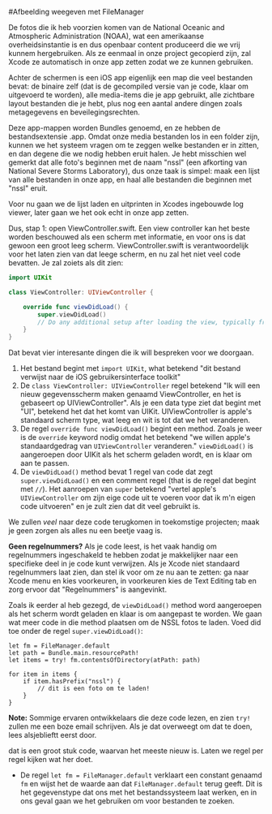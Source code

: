#Afbeelding weegeven met FileManager


De fotos die ik heb voorzien komen van de National Oceanic and Atmospheric Administration (NOAA), wat een amerikaanse overheidsinstantie is en dus openbaar content produceerd die we vrij kunnem hergebruiken. Als ze eenmaal in onze project  gecopierd zijn, zal Xcode ze automatisch in onze app zetten zodat we ze kunnen gebruiken.

Achter de schermen is een iOS app eigenlijk een map die veel bestanden bevat: de binaire zelf (dat is de gecompiled versie van je code, klaar om uitgevoerd te worden), alle media-items die je app gebruikt, alle zichtbare layout bestanden die je hebt, plus nog een aantal andere dingen zoals metagegevens en beveilegingsrechten.

Deze app-mappen worden Bundles genoemd, en ze hebben de bestandsextensie .app. Omdat onze media bestanden los in een folder zijn, kunnen we het systeem vragen om te zeggen welke bestanden er in zitten, en dan degene die we nodig hebben eruit halen. Je hebt misschien wel gemerkt dat alle foto's beginnen met de naam "nssl" (een afkorting van National Severe Storms Laboratory), dus onze taak is simpel: maak een lijst van alle bestanden in onze app, en haal alle bestanden die beginnen met "nssl" eruit.

Voor nu gaan we de lijst laden en uitprinten in Xcodes ingebouwde log viewer, later gaan we het ook echt in onze app zetten.

Dus, stap 1: open ViewController.swift. Een view controller kan het beste worden beschouwed als een scherm met informatie, en voor ons is dat gewoon een groot leeg scherm. ViewController.swift is verantwoordelijk voor het laten zien van dat leege scherm, en nu zal het niet veel code bevatten. Je zal zoiets als dit zien:

```swift
import UIKit

class ViewController: UIViewController {

    override func viewDidLoad() {
        super.viewDidLoad()
        // Do any additional setup after loading the view, typically from a nib.
    }
}
```

Dat bevat vier interesante dingen die ik will bespreken voor we doorgaan.

1. Het bestand begint met `import UIKit`, what betekend "dit bestand verwijst naar de iOS gebruikersinterface toolkit"
2. De `class ViewController: UIViewController` regel betekend "Ik will een nieuw gegevensscherm maken genaamd ViewController, en het is gebaseert op UIViewController". Als je een data type ziet dat begint met "UI", betekend het dat het komt van UIKit. UIViewController is apple's standaard scherm type, wat leeg en wit is tot dat we het veranderen.
3. De regel `override func viewDidLoad()` begint een method. Zoals je weer is de `override` keyword nodig omdat het betekend "we willen apple's standaardgedrag van `UIViewController` veranderen." `viewDidLoad()` is aangeroepen door UIKit als het scherm geladen wordt, en is klaar om aan te passen.
4. De `viewDidLoad()` method bevat 1 regel van code dat zegt `super.viewDidLoad()` en een comment regel (that is de regel dat begint met `//`). Het aanroepen van `super` betekend "vertel apple's `UIViewController` om zijn eige code uit te voeren voor dat ik m'n eigen code uitvoeren" en je zult zien dat dit veel gebruikt is.

We zullen *veel* naar deze code terugkomen in toekomstige projecten; maak je geen zorgen als alles nu een beetje vaag is.

**Geen regelnummers?** Als je code leest, is het vaak handig om regelnummers ingeschakeld te hebben zodat je makkelijker naar een specifieke deel in je code kunt verwijzen. Als je Xcode niet standaard regelnummers laat zien, dan stel ik voor om ze nu aan te zetten: ga naar Xcode menu en kies voorkeuren, in voorkeuren kies de Text Editing tab en zorg ervoor dat "Regelnummers" is aangevinkt.

Zoals ik eerder al heb gezegd, de `viewDidLoad()` method word aangeroepen als het scherm wordt geladen en klaar is om aangepast te worden.  We gaan wat meer code in die method plaatsen om de NSSL fotos te laden. Voed did toe onder de regel `super.viewDidLoad()`:

    let fm = FileManager.default
    let path = Bundle.main.resourcePath!
    let items = try! fm.contentsOfDirectory(atPath: path)
    
    for item in items {
        if item.hasPrefix("nssl") {
            // dit is een foto om te laden!
        }
    }

**Note:** Sommige ervaren ontwikkelaars die deze code lezen, en zien `try!` zullen me een boze email schrijven. Als je dat overweegt om dat te doen, lees alsjeblieftt eerst door.

dat is een groot stuk code, waarvan het meeste nieuw is. Laten we regel per regel kijken wat her doet.

- De regel `let fm = FileManager.default` verklaart een constant genaamd `fm` en wijst het de waarde aan dat `FileManager.default` terug geeft. Dit is het gegevenstype dat ons met het bestandssysteem laat werken, en in ons geval gaan we het gebruiken om  voor bestanden te zoeken.
